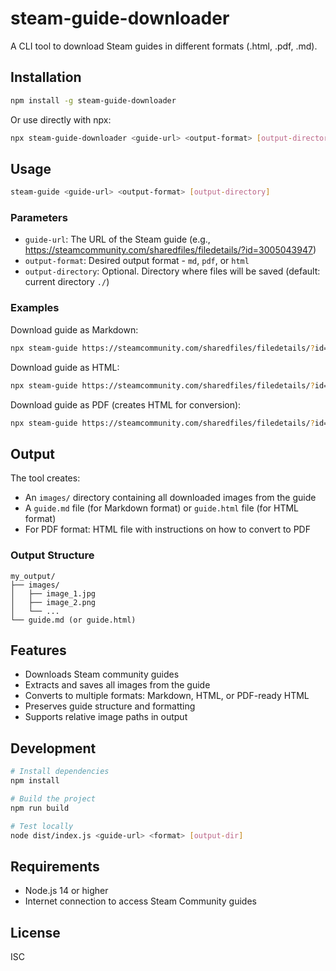 # steam-guide-downloader

A CLI tool to download Steam guides in different formats (.html, .pdf, .md).

## Installation

```bash
npm install -g steam-guide-downloader
```

Or use directly with npx:

```bash
npx steam-guide-downloader <guide-url> <output-format> [output-directory]
```

## Usage

```bash
steam-guide <guide-url> <output-format> [output-directory]
```

### Parameters

- `guide-url`: The URL of the Steam guide (e.g., https://steamcommunity.com/sharedfiles/filedetails/?id=3005043947)
- `output-format`: Desired output format - `md`, `pdf`, or `html`
- `output-directory`: Optional. Directory where files will be saved (default: current directory `./`)

### Examples

Download guide as Markdown:
```bash
npx steam-guide https://steamcommunity.com/sharedfiles/filedetails/?id=3005043947 md ./my_output
```

Download guide as HTML:
```bash
npx steam-guide https://steamcommunity.com/sharedfiles/filedetails/?id=3005043947 html ./guides
```

Download guide as PDF (creates HTML for conversion):
```bash
npx steam-guide https://steamcommunity.com/sharedfiles/filedetails/?id=3005043947 pdf ./output
```

## Output

The tool creates:
- An `images/` directory containing all downloaded images from the guide
- A `guide.md` file (for Markdown format) or `guide.html` file (for HTML format)
- For PDF format: HTML file with instructions on how to convert to PDF

### Output Structure

```
my_output/
├── images/
│   ├── image_1.jpg
│   ├── image_2.png
│   └── ...
└── guide.md (or guide.html)
```

## Features

- Downloads Steam community guides
- Extracts and saves all images from the guide
- Converts to multiple formats: Markdown, HTML, or PDF-ready HTML
- Preserves guide structure and formatting
- Supports relative image paths in output

## Development

```bash
# Install dependencies
npm install

# Build the project
npm run build

# Test locally
node dist/index.js <guide-url> <format> [output-dir]
```

## Requirements

- Node.js 14 or higher
- Internet connection to access Steam Community guides

## License

ISC
